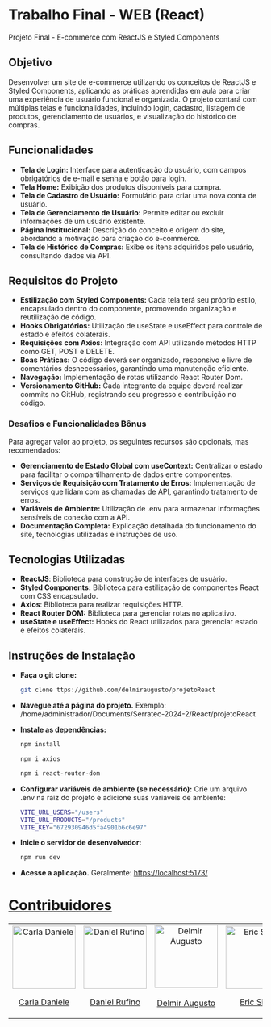 # Trabalho Final - WEB (React)
Projeto Final - E-commerce com ReactJS e Styled Components

## Objetivo
Desenvolver um site de e-commerce utilizando os conceitos de ReactJS e Styled Components, aplicando as práticas aprendidas em aula para criar uma experiência de usuário funcional e organizada. O projeto contará com múltiplas telas e funcionalidades, incluindo login, cadastro, listagem de produtos, gerenciamento de usuários, e visualização do histórico de compras.

## Funcionalidades
- **Tela de Login:** Interface para autenticação do usuário, com campos obrigatórios de e-mail e senha e botão para login.
- **Tela Home:** Exibição dos produtos disponíveis para compra.
- **Tela de Cadastro de Usuário:** Formulário para criar uma nova conta de usuário.
- **Tela de Gerenciamento de Usuário:** Permite editar ou excluir informações de um usuário existente.
- **Página Institucional:** Descrição do conceito e origem do site, abordando a motivação para criação do e-commerce.
- **Tela de Histórico de Compras:** Exibe os itens adquiridos pelo usuário, consultando dados via API.

## Requisitos do Projeto
- **Estilização com Styled Components:** Cada tela terá seu próprio estilo, encapsulado dentro do componente, promovendo organização e reutilização de código.
- **Hooks Obrigatórios:** Utilização de useState e useEffect para controle de estado e efeitos colaterais.
- **Requisições com Axios:** Integração com API utilizando métodos HTTP como GET, POST e DELETE.
- **Boas Práticas:** O código deverá ser organizado, responsivo e livre de comentários desnecessários, garantindo uma manutenção eficiente.
- **Navegação:** Implementação de rotas utilizando React Router Dom.
- **Versionamento GitHub:** Cada integrante da equipe deverá realizar commits no GitHub, registrando seu progresso e contribuição no código.

### Desafios e Funcionalidades Bônus
Para agregar valor ao projeto, os seguintes recursos são opcionais, mas recomendados:
- **Gerenciamento de Estado Global com useContext:** Centralizar o estado para facilitar o compartilhamento de dados entre componentes.
- **Serviços de Requisição com Tratamento de Erros:** Implementação de serviços que lidam com as chamadas de API, garantindo tratamento de erros.
- **Variáveis de Ambiente:** Utilização de .env para armazenar informações sensíveis de conexão com a API.
- **Documentação Completa:** Explicação detalhada do funcionamento do site, tecnologias utilizadas e instruções de uso.

## Tecnologias Utilizadas
- **ReactJS**: Biblioteca para construção de interfaces de usuário.
- **Styled Components:** Biblioteca para estilização de componentes React com CSS encapsulado.
- **Axios**: Biblioteca para realizar requisições HTTP.
- **React Router DOM:** Biblioteca para gerenciar rotas no aplicativo.
- **useState e useEffect:** Hooks do React utilizados para gerenciar estado e efeitos colaterais.

## Instruções de Instalação
- **Faça o git clone:**
   ```bash
   git clone ttps://github.com/delmiraugusto/projetoReact
- **Navegue até a página do projeto.** Exemplo: /home/administrador/Documents/Serratec-2024-2/React/projetoReact
- **Instale as dependências:**
  ```bash
  npm install
  ```

  ```bash
  npm i axios
  ```

  ```bash
  npm i react-router-dom
  ```
- **Configurar variáveis de ambiente (se necessário):** Crie um arquivo .env na raiz do projeto e adicione suas variáveis de ambiente:
  ```bash
  VITE_URL_USERS="/users"
  VITE_URL_PRODUCTS="/products"
  VITE_KEY="672930946d5fa4901b6c6e97"
- **Inicie o servidor de desenvolvedor:**
  ```bash
  npm run dev
- **Acesse a aplicação.** Geralmente: <a href="https://localhost:5173/" target="_blank">https://localhost:5173/</a>

# <a href="https://github.com/delmiraugusto/projetoReact/graphs/contributors" target="_blank">Contribuidores</a>

<table>
  <tr>
    <td align="center">
        <img src="https://github.com/carladanieleferreira.png" width="125px;" alt="Carla Daniele"/><br />
         <p><a href="https://github.com/carladanieleferreira" target="_blank">Carla Daniele</a></p>
      </a>
    </td>
    <td align="center">
        <img src="https://github.com/myllez2110.png" width="125px;" alt="Daniel Rufino"/><br />
         <p><a href="https://github.com/myllez2110" target="_blank">Daniel Rufino</a></p>
      </a>
    </td>
    <td align="center">
        <a><img src="https://github.com/delmiraugusto.png" width="125px;" alt="Delmir Augusto"/><a><br />
         <p><a href="https://github.com/delmiraugusto" target="_blank">Delmir Augusto</a></p>
      </a>
    </td>
    <td align="center">
        <img src="https://github.com/ericsilva0309.png" width="125px;" alt="Eric Silva"/><br />
         <p><a href="https://github.com/ericsilva0309" target="_blank">Eric Silva</a></p>
      </a>
    </td>
    <td align="center">
        <img src="https://github.com/lari-blip.png" width="125px;" alt="Larissa Teodoro"/><br />
         <p><a href="https://github.com/lari-blip" target="_blank">Larissa Teodoro</p>
      </a>
    </td>
    <td align="center">
        <img src="https://github.com/ryansouza9.png" width="125px;" alt="Ryan Souza"/><br />
         <p><a href="https://github.com/ryansouza9" target="_blank">Ryan Souza</a></p>
      </a>
    </td>
  </tr>
</table>
